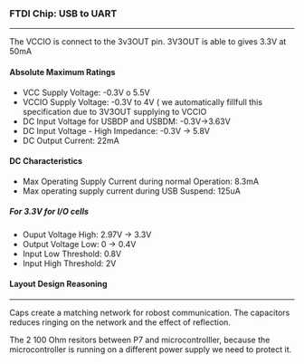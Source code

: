 ### FTDI Chip: USB to UART
----

The VCCIO is connect to the 3v3OUT pin. 3V3OUT is able to gives 3.3V at 50mA

#### Absolute Maximum Ratings

* VCC Supply Voltage: -0.3V o 5.5V
* VCCIO Supply Voltage: -0.3V to 4V ( we automatically fillfull this specification due to 3V3OUT supplying to VCCIO
* DC Input Voltage for USBDP and USBDM: -0.3V->3.63V
* DC Input Voltage - High Impedance: -0.3V -> 5.8V
* DC Output Current: 22mA


#### DC Characteristics
* Max Operating Supply Current during normal Operation: 8.3mA
* Max operating supply current during USB Suspend: 125uA

##### For 3.3V for I/O cells
* Ouput Voltage High: 2.97V -> 3.3V
* Output Voltage Low:  0 -> 0.4V
* Input Low Threshold: 0.8V
* Input High Threshold: 2V


#### Layout Design Reasoning
----
Caps create a matching network for robost communication. The capacitors reduces ringing on the network and the effect of reflection.

The 2 100 Ohm resitors between P7 and microcontrolller, because the microcontroller is running on a different power supply we need to protect it.